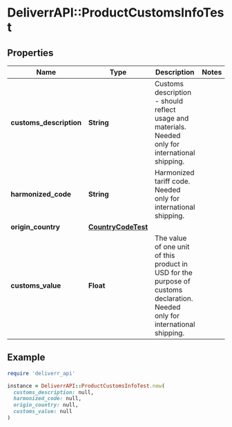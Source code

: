 # DeliverrAPI::ProductCustomsInfoTest

## Properties

| Name | Type | Description | Notes |
| ---- | ---- | ----------- | ----- |
| **customs_description** | **String** | Customs description - should reflect usage and materials. Needed only for international shipping. |  |
| **harmonized_code** | **String** | Harmonized tariff code. Needed only for international shipping. |  |
| **origin_country** | [**CountryCodeTest**](CountryCodeTest.md) |  |  |
| **customs_value** | **Float** | The value of one unit of this product in USD for the purpose of customs declaration. Needed only for international shipping. |  |

## Example

```ruby
require 'deliverr_api'

instance = DeliverrAPI::ProductCustomsInfoTest.new(
  customs_description: null,
  harmonized_code: null,
  origin_country: null,
  customs_value: null
)
```

